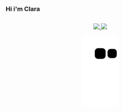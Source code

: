 ### Hi i'm Clara
##
<div align="center">
  <a href="https://github.com/clarabarretto">
  <img height="180" src="https://github-readme-stats.vercel.app/api?username=clarabarretto&show_icons=true&theme=dracula&include_all_commits=true&count_private=true"/>
  <img height="180" src="https://github-readme-stats.vercel.app/api/top-langs/?username=clarabarretto&layout=compact&langs_count=7&theme=dracula"/>  
  
  
![Snake animation](https://github.com/clarabarretto/clarabarretto/blob/output/github-contribution-grid-snake.svg)
</div>
  
##

